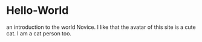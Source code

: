 # Hello-World
an introduction to the world
Novice. I like that the avatar of this site is a cute cat. I am a cat person too.
